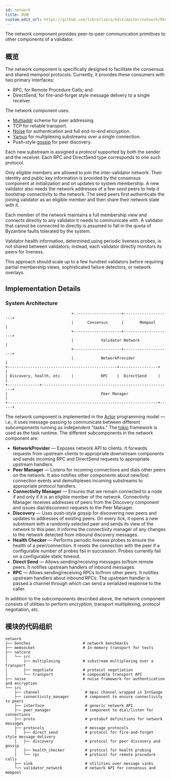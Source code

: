 ```yaml
---
id: network
title: 网络
custom_edit_url: https://github.com/libra/libra/edit/master/network/README.md
---
```



The network component provides peer-to-peer communication primitives to other
components of a validator.

## 概览

The network component is specifically designed to facilitate the consensus and
shared mempool protocols. Currently, it provides these consumers with two
primary interfaces:
* RPC, for Remote Procedure Calls; and
* DirectSend, for fire-and-forget style message delivery to a single receiver.

The network component uses:
* [Multiaddr](https://multiformats.io/multiaddr/) scheme for peer addressing.
* TCP for reliable transport.
* [Noise](https://noiseprotocol.org/noise.html) for authentication and full
 end-to-end encryption.
* [Yamux](https://github.com/hashicorp/yamux/blob/master/spec.md) for
multiplexing substreams over a single connection.
* Push-style [gossip](https://en.wikipedia.org/wiki/Gossip_protocol) for peer
discovery.

Each new substream is assigned a *protocol* supported by both the sender and
the receiver. Each RPC and DirectSend type corresponds to one such protocol.

Only eligible members are allowed to join the inter-validator network. Their
identity and public key information is provided by the consensus
component at initialization and on updates to system membership. A new
validator also needs the network addresses of a few *seed* peers to help it
bootstrap connectivity to the network. The seed peers first authenticate the
joining validator as an eligible member and then share their network state
with it.

Each member of the network maintains a full membership view and connects
directly to any validator it needs to communicate with. A validator that cannot
be connected to directly is assumed to fall in the quota of Byzantine faults
tolerated by the system.

Validator health information, determined using periodic liveness probes, is not
shared between validators; instead, each validator directly monitors its peers
for liveness.

This approach should scale up to a few hundred validators before requiring
partial membership views, sophisticated failure detectors, or network overlays.

## Implementation Details

### System Architecture

                                 +---------------------+---------------------+
                                 |      Consensus      |       Mempool       |
                                 +---------------------+---------------------+
                                 |            Validator Network              |
                                 +---------------------+---------------------+
                                 |            NetworkProvider                |
    +------------------------------------------------+-----------------+     |
    | Discovery, health, etc     |            RPC    |  DirectSend     |     |
    +--------------+---------------------------------------------------------+
    |                                         Peer Manager                   |
    +------------------------------------------------------------------+-----+

The network component is implemented in the
[Actor](https://en.wikipedia.org/wiki/Actor_model) programming model &mdash;
i.e., it uses message-passing to communicate between different subcomponents
running as independent "tasks." The [tokio](https://tokio.rs/) framework is
used as the task runtime. The different subcomponents in the network component
are:

* **NetworkProvider** &mdash; Exposes network API to clients. It forwards
requests from upstream clients to appropriate downstream components and sends
incoming RPC and DirectSend requests to appropriate upstream handlers.
* **Peer Manager** &mdash; Listens for incoming connections and dials other
peers on the network. It also notifies other components about new/lost
connection events and demultiplexes incoming substreams to appropriate protocol
handlers.
* **Connectivity Manager** &mdash; Ensures that we remain connected to a node
if and only if it is an eligible member of the network. Connectivity Manager
receives addresses of peers from the Discovery component and issues
dial/disconnect requests to the Peer Manager.
* **Discovery** &mdash; Uses push-style gossip for discovering new peers and
updates to addresses of existing peers. On every *tick*, it opens a new
substream with a randomly selected peer and sends its view of the network to
this peer. It informs the connectivity manager of any changes to the network
detected from inbound discovery messages.
* **Health Checker** &mdash; Performs periodic liveness probes to ensure the
health of a peer/connection. It resets the connection with the peer if a
configurable number of probes fail in succession. Probes currently fail on a
configurable static timeout.
* **Direct Send** &mdash; Allows sending/receiving messages to/from remote
peers. It notifies upstream handlers of inbound messages.
* **RPC** &mdash; Allows sending/receiving RPCs to/from other peers. It notifies
upstream handlers about inbound RPCs. The upstream handler is passed a channel
through which can send a serialized response to the caller.

In addition to the subcomponents described above, the network component
consists of utilities to perform encryption, transport multiplexing, protocol
negotiation, etc.

## 模块的代码组织

    network
    ├── benches                       # network benchmarks
    ├── memsocket                     # In-memory transport for tests
    ├── netcore
    │   └── src
    │       ├── multiplexing          # substream multiplexing over a transport
    │       ├── negotiate             # protocol negotiation
    │       └── transport             # composable transport API
    ├── noise                         # noise framework for authentication and encryption
    └── src
        ├── channel                    # mpsc channel wrapped in IntGauge
        ├── connectivity_manager       # component to ensure connectivity to peers
        ├── interface                  # generic network API
        ├── peer_manager               # component to dial/listen for connections
        ├── proto                      # protobuf definitions for network messages
        ├── protocols                  # message protocols
        │   ├── direct_send            # protocol for fire-and-forget style message delivery
        │   ├── discovery              # protocol for peer discovery and gossip
        │   ├── health_checker         # protocol for health probing
        │   └── rpc                    # protocol for remote procedure calls
        ├── sink                       # utilities over message sinks
        └── validator_network          # network API for consensus and mempool
